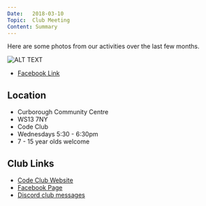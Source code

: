 ```yaml
---
Date:   2018-03-10
Topic:  Club Meeting
Content: Summary
---
```

Here are some photos from our activities over the last few months.

![ALT TEXT](https://scontent.fbhx6-1.fna.fbcdn.net/v/t15.5256-10/27865430_1482006138593148_6964204795183759360_n.jpg?stp=dst-jpg_p180x540&_nc_cat=106&ccb=1-7&_nc_sid=ad6a45&_nc_ohc=KUrxdpTKE38AX8fFdKA&_nc_ht=scontent.fbhx6-1.fna&edm=AKK4YLsEAAAA&oh=00_AfCD3V9Z2jnCcDyl_hre7IyUTgy06Fvsz9fiJjbQjQroWQ&oe=652ABC07)

* [Facebook Link](https://www.facebook.com/720665616418529/videos/1482005701926525)

## Location

* Curborough Community Centre
* WS13 7NY
* Code Club
* Wednesdays 5:30 - 6:30pm
* 7 - 15 year olds welcome

## Club Links

* [Code Club Website](https://lichfield-code-club.github.io/)
* [Facebook Page](https://www.facebook.com/LichfieldCoders)
* [Discord club messages](https://discord.gg/szz6xGK)
